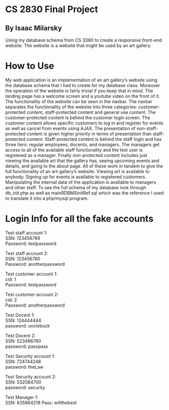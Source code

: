 # CS 2830 Final Project
## By Isaac Milarsky
Using my database schema from CS 3380 to create a responsive front-end website.
The website is a website that might be used by an art gallery.

# How to Use
	
My web application is an implementation of an art gallery’s website using the database schema that I had to create for my database class.
Moreover the operation of the website is fairly trivial if you keep that in mind. 
	The landing page has a welcome screen and a youtube video on the front of it. The functionality of the website can be seen in the navbar. The navbar separates the functionality of the website into three categories: customer-protected content, staff-protected content and general use content.  The customer-protected content is behind the customer login screen. The customer content allows specific customers to log in and register for events as well as cancel from events using AJAX. The presentation of non-staff-protected content is given higher priority in terms of presentation than staff-protected content. Staff-protected content is behind the staff login and has three tiers: regular employees, docents, and managers. The managers get access to all of the available staff functionality and the test user is registered as a manager. Finally non-protected content includes just viewing the available art that the gallery has, seeing upcoming events and details, and going to the about page. 
	All of these work in tandem to give the full functionality of an art-gallery’s website. Viewing art is available to anybody. Signing up for events is available to registered customers. Manipulating the internal data of the application is available to managers and other staff. To see the full schema of my database look through db_init.php as well as mainRDBMSinitRef.sql which was the reference I used to translate it into a php/mysql program. 
	


# Login Info for all the fake accounts
Test staff account 1:  
SSN: 123456789  
Password: testpassword  

Test staff account 2:  
SSN: 123456780  
Password: anotherpassword  


Test customer account 1:  
cid: 1  
Password: testpassword  

Test customer account 2:  
cid: 2  
Password: anotherpassword  

Test Docent 1:  
SSN: 124444444  
 password: unclebuck  

Test Docent 2:  
SSN: 523496780  
    password: passpass  
    
Test Security account 1:  
SSN: 724744248  
    password: theLaw  

Test Security account 2:  
SSN: 532084700  
    password: security  

Test Manager 1:  
    SSN: 835864218
    Pass: willthebest  
